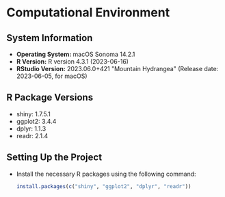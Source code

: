 # Computational Environment

## System Information
- **Operating System:** macOS Sonoma 14.2.1
- **R Version:** R version 4.3.1 (2023-06-16)
- **RStudio Version:** 2023.06.0+421 "Mountain Hydrangea" (Release date: 2023-06-05, for macOS)

## R Package Versions
- shiny: 1.7.5.1
- ggplot2: 3.4.4
- dplyr: 1.1.3
- readr: 2.1.4

## Setting Up the Project
- Install the necessary R packages using the following command:
  ```R
  install.packages(c("shiny", "ggplot2", "dplyr", "readr"))

